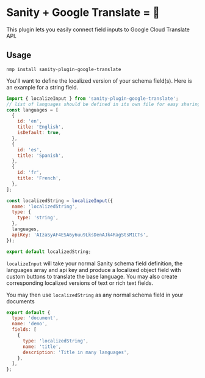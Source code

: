 # Sanity + Google Translate = 🤩

This plugin lets you easily connect field inputs to Google Cloud Translate API.

## Usage

```
nmp install sanity-plugin-google-translate
```

You'll want to define the localized version of your schema field(s). Here is an example for a string field.

```javascript
import { localizeInput } from 'sanity-plugin-google-translate';
// list of languages should be defined in its own file for easy sharing. Inlined here for simplicity.
const languages = [
  {
    id: 'en',
    title: 'English',
    isDefault: true,
  },
  {
    id: 'es',
    title: 'Spanish',
  },
  {
    id: 'fr',
    title: 'French',
  },
];

const localizedString = localizeInput({
  name: 'localizedString',
  type: {
    type: 'string',
  },
  languages,
  apiKey: 'AIzaSyAF4ESA6y6uu9LksDenAJk4RagStsM1CTs',
});

export default localizedString;
```

`localizeInput` will take your normal Sanity schema field definition, the languages array and api key and produce a localized object field with custom buttons to translate the base language. You may also create corresponding localized versions of text or rich text fields.

You may then use `localizedString` as any normal schema field in your documents

```javascript
export default {
  type: 'document',
  name: 'demo',
  fields: [
    {
      type: 'localizedString',
      name: 'title',
      description: 'Title in many languages',
    },
  ],
};
```
